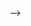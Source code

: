 <!-- ---
layout: post
title:  "TIL(20240510) 코딩테스트 : 정수 제곱근 판별"
date:  2024-05-09 
categories: TIL 코딩테스트
---
20240510 코딩테스트

===

## 🔒 문제
- 임의의 양의 정수 n에 대해, n이 어떤 양의 정수 x의 제곱인지 아닌지 판단하려 합니다.
n이 양의 정수 x의 제곱이라면 x+1의 제곱을 리턴하고, n이 양의 정수 x의 제곱이 아니라면 -1을 리턴하는 함수를 완성하세요.

===

# 💡 필요했던 메서드
1 . Math.pow(double a, double b) -> a의 b승  a를 b번 곱한 값을 리턴한다.
** 형변환 가능 예를들어 (int)Math.pow(2.3, 2)  
2.  Math.sqrt(double a) -> a의 제곱근을 반환한다. 

## 📌 문제풀기
```java

```
```java


```





<!-- [jekyll-docs]: https://jekyllrb.com/docs/home
[jekyll-gh]:   https://github.com/jekyll/jekyll
[jekyll-talk]: https://talk.jekyllrb.com/ --> -->
